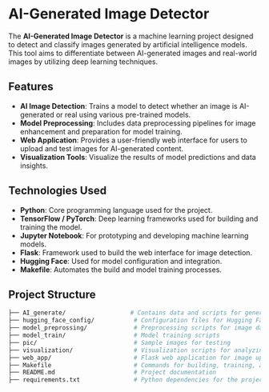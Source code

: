 # AI-Generated Image Detector

The **AI-Generated Image Detector** is a machine learning project designed to detect and classify images generated by artificial intelligence models. This tool aims to differentiate between AI-generated images and real-world images by utilizing deep learning techniques.

## Features
- **AI Image Detection**: Trains a model to detect whether an image is AI-generated or real using various pre-trained models.
- **Model Preprocessing**: Includes data preprocessing pipelines for image enhancement and preparation for model training.
- **Web Application**: Provides a user-friendly web interface for users to upload and test images for AI-generated content.
- **Visualization Tools**: Visualize the results of model predictions and data insights.

## Technologies Used
- **Python**: Core programming language used for the project.
- **TensorFlow / PyTorch**: Deep learning frameworks used for building and training the model.
- **Jupyter Notebook**: For prototyping and developing machine learning models.
- **Flask**: Framework used to build the web interface for image detection.
- **Hugging Face**: Used for model configuration and integration.
- **Makefile**: Automates the build and model training processes.

## Project Structure

```bash
├── AI_generate/                  # Contains data and scripts for generating AI images
├── hugging_face_config/           # Configuration files for Hugging Face models
├── model_preprossing/             # Preprocessing scripts for image data
├── model_train/                   # Model training scripts
├── pic/                           # Sample images for testing
├── visualization/                 # Visualization scripts for analyzing model predictions
├── web_app/                       # Flask web application for image uploads and detection
├── Makefile                       # Commands for building, training, and deploying models
├── README.md                      # Project documentation
├── requirements.txt               # Python dependencies for the project

